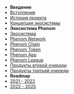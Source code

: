 * **Введение**
* [Вступление](/intro.md)
* [История проекта](/history.md)
* [Концепция экосистемы](/concept.md)
* **Экосистема Phenom**
* [Экосистема](/eco.md)
* [Phenom Network](/network.md)
* [Phenom Chain](/chain.md)
* [Phenom Token](/pnt.md)
* [Phenom App](/app.md)
* [Phenom League](/league.md)
* [Продукты второй очереди](/second.md)
* [Продукты третьей очереди](/third.md)
* **Roadmap**
* [2021 - 2022](/2122.md)
* [2022 - 2025](/2225.md)
